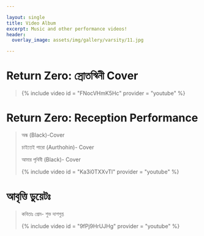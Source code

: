 ```yaml
---

layout: single
title: Video Album
excerpt: Music and other performance videos!
header:
  overlay_image: assets/img/gallery/varsity/11.jpg

---
```


# Return Zero: স্রোতস্বিনী Cover
>	
> {% include video id = "FNocVHmK5Hc" provider = "youtube" %}
> 

# Return Zero: Reception Performance 
> অন্ধ (Black)-Cover
>
> চাইতেই পারো (Aurthohin)- Cover
>
> আমার পৃথিবী (Black)- Cover
>
> {% include video id = "Ka3i0TXXvTI" provider = "youtube" %}
>

# আবৃত্তি ডুয়েটঃ
> কবিতাঃ প্রেম- শুভ দাশগুপ্ত
>
>{% include video id = "9fPj9HrUJHg" provider = "youtube" %}
>



